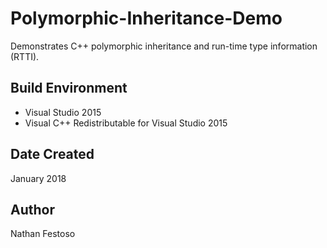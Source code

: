 # Polymorphic-Inheritance-Demo
Demonstrates C++ polymorphic inheritance and run-time type information (RTTI).

## Build Environment
- Visual Studio 2015
- Visual C++ Redistributable for Visual Studio 2015

## Date Created
January 2018

## Author
Nathan Festoso
